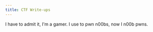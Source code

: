 ```yaml
---
title: CTF Write-ups
---
```


I have to admit it, I'm a gamer.
I use to pwn n00bs, now I n00b pwns. 